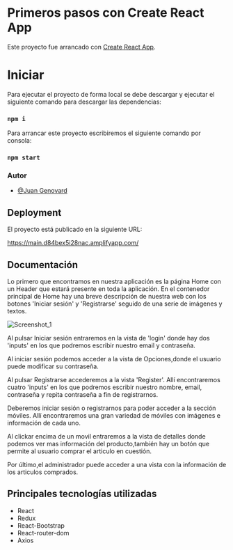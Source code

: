# Primeros pasos con Create React App

Este proyecto fue arrancado con [Create React App](https://github.com/facebook/create-react-app).

# Iniciar

Para ejecutar el proyecto de forma local se debe descargar y ejecutar el siguiente comando para descargar las dependencias:

### `npm i`

Para arrancar este proyecto escribiremos el siguiente comando por consola:

### `npm start`

### Autor

- [@Juan Genovard](https://github.com/JuanGenovard)

## Deployment

El proyecto está publicado en la siguiente URL:

https://main.d84bex5i28nac.amplifyapp.com/


## Documentación

Lo primero que encontramos en nuestra aplicación es la página Home con un Header que estará presente en toda la aplicación.
 En el contenedor principal de Home hay una breve descripción de nuestra web con los botones 'Iniciar sesión' y 'Registrarse' seguido de una serie de imágenes y textos.
 
 ![Screenshot_1](https://user-images.githubusercontent.com/114061110/212537320-faef882c-bf8e-4100-bbab-18feceb71066.png)


 Al pulsar Iniciar sesión entraremos en la vista de 'login' donde hay dos 'inputs' en los que podremos escribir nuestro email y contraseña.

Al iniciar sesión podemos acceder a la vista de Opciones,donde el usuario
puede modificar su contraseña.

Al pulsar Registrarse accederemos a la vista 'Register'. Allí encontraremos cuatro 'inputs' en los que podremos escribir nuestro nombre, email, contraseña y repita contraseña a fin de registrarnos.

Deberemos iniciar sesión o registrarnos para poder acceder a la sección móviles.
Allí encontraremos una gran variedad de móviles con imágenes e información de cada uno.

Al clickar encima de un movil entraremos a la vista de detalles
donde podemos ver mas información del producto,también hay un botón que permite
al usuario comprar el articulo en cuestión.

Por último,el administrador puede acceder a una vista con la información de los
articulos comprados.

## Principales tecnologías utilizadas

- React
- Redux
- React-Bootstrap
- React-router-dom
- Axios
